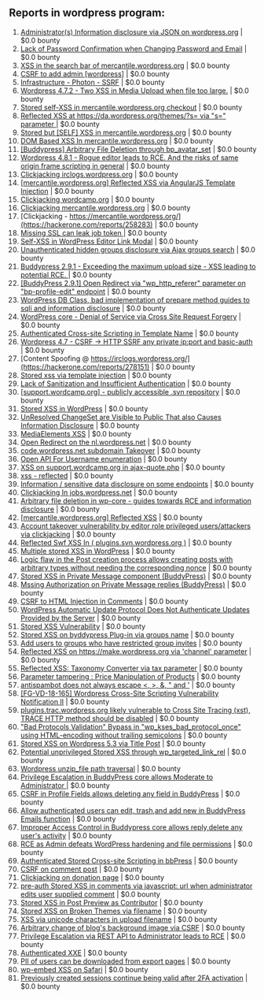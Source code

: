 ## Reports in wordpress program:
1. [Administrator(s) Information disclosure via JSON on wordpress.org](https://hackerone.com/reports/221734) | $0.0 bounty
2. [Lack of Password Confirmation when Changing Password and Email](https://hackerone.com/reports/224214) | $0.0 bounty
3. [XSS in the search bar of mercantile.wordpress.org](https://hackerone.com/reports/221893) | $0.0 bounty
4. [CSRF to add admin [wordpress]](https://hackerone.com/reports/149589) | $0.0 bounty
5. [Infrastructure - Photon - SSRF](https://hackerone.com/reports/204513) | $0.0 bounty
6. [Wordpress 4.7.2 - Two XSS in Media Upload when file too large.](https://hackerone.com/reports/203515) | $0.0 bounty
7. [Stored self-XSS in mercantile.wordpress.org checkout](https://hackerone.com/reports/230232) | $0.0 bounty
8. [Reflected XSS at https://da.wordpress.org/themes/?s= via "s=" parameter ](https://hackerone.com/reports/222040) | $0.0 bounty
9. [Stored but [SELF] XSS in mercantile.wordpress.org](https://hackerone.com/reports/222224) | $0.0 bounty
10. [DOM Based XSS In mercantile.wordpress.org](https://hackerone.com/reports/230435) | $0.0 bounty
11. [[Buddypress] Arbitrary File Deletion through bp_avatar_set](https://hackerone.com/reports/183568) | $0.0 bounty
12. [Wordpress 4.8.1 - Rogue editor leads to RCE. And the risks of same origin frame scripting in general](https://hackerone.com/reports/263718) | $0.0 bounty
13. [Clickjacking irclogs.wordpress.org](https://hackerone.com/reports/267075) | $0.0 bounty
14. [[mercantile.wordpress.org] Reflected XSS via AngularJS Template Injection](https://hackerone.com/reports/230234) | $0.0 bounty
15. [Clickjacking wordcamp.org](https://hackerone.com/reports/230581) | $0.0 bounty
16. [Clickjacking mercantile.wordpress.org](https://hackerone.com/reports/264125) | $0.0 bounty
17. [Clickjacking - https://mercantile.wordpress.org/](https://hackerone.com/reports/258283) | $0.0 bounty
18. [Missing SSL can leak job token ](https://hackerone.com/reports/222036) | $0.0 bounty
19. [Self-XSS in WordPress Editor Link Modal](https://hackerone.com/reports/224556) | $0.0 bounty
20. [Unauthenticated hidden groups disclosure via Ajax groups search](https://hackerone.com/reports/282176) | $0.0 bounty
21. [Buddypress 2.9.1 - Exceeding the maximum upload size  - XSS leading to potential RCE. ](https://hackerone.com/reports/263109) | $0.0 bounty
22. [[BuddyPress 2.9.1] Open Redirect via "wp_http_referer" parameter on "bp-profile-edit" endpoint](https://hackerone.com/reports/277502) | $0.0 bounty
23. [WordPress DB Class, bad implementation of prepare method guides to sqli and information disclosure](https://hackerone.com/reports/179920) | $0.0 bounty
24. [WordPress core  - Denial of Service via Cross Site Request Forgery](https://hackerone.com/reports/153093) | $0.0 bounty
25. [Authenticated Cross-site Scripting in Template Name](https://hackerone.com/reports/220903) | $0.0 bounty
26. [Wordpress 4.7 - CSRF -> HTTP SSRF any private ip:port and basic-auth](https://hackerone.com/reports/187520) | $0.0 bounty
27. [Content Spoofing @ https://irclogs.wordpress.org/](https://hackerone.com/reports/278151) | $0.0 bounty
28. [Stored xss via template injection](https://hackerone.com/reports/250837) | $0.0 bounty
29. [Lack of Sanitization and Insufficient Authentication](https://hackerone.com/reports/249759) | $0.0 bounty
30. [[support.wordcamp.org] - publicly accessible .svn repository](https://hackerone.com/reports/309714) | $0.0 bounty
31. [Stored XSS in WordPress](https://hackerone.com/reports/276105) | $0.0 bounty
32. [UnResolved ChangeSet are Visible to Public That also Causes Information Disclosure](https://hackerone.com/reports/282843) | $0.0 bounty
33. [MediaElements XSS](https://hackerone.com/reports/299112) | $0.0 bounty
34. [Open Redirect on the nl.wordpress.net](https://hackerone.com/reports/309058) | $0.0 bounty
35. [code.wordpress.net subdomain Takeover](https://hackerone.com/reports/295330) | $0.0 bounty
36. [Open API For Username enumeration](https://hackerone.com/reports/385322) | $0.0 bounty
37. [XSS on support.wordcamp.org in ajax-quote.php](https://hackerone.com/reports/355773) | $0.0 bounty
38. [xss - reflected](https://hackerone.com/reports/384112) | $0.0 bounty
39. [Information / sensitive data disclosure on some endpoints](https://hackerone.com/reports/273726) | $0.0 bounty
40. [Clickjacking In jobs.wordpress.net](https://hackerone.com/reports/223024) | $0.0 bounty
41. [Arbitrary file deletion in wp-core - guides towards RCE and information disclosure](https://hackerone.com/reports/291878) | $0.0 bounty
42. [[mercantile.wordpress.org] Reflected XSS](https://hackerone.com/reports/240256) | $0.0 bounty
43. [Account takeover vulnerability by editor role privileged users/attackers via clickjacking](https://hackerone.com/reports/388254) | $0.0 bounty
44. [Reflected Swf XSS In ( plugins.svn.wordpress.org )](https://hackerone.com/reports/270060) | $0.0 bounty
45. [Multiple stored XSS in WordPress](https://hackerone.com/reports/221507) | $0.0 bounty
46. [Logic flaw in the Post creation process allows creating posts with arbitrary types without needing the corresponding nonce](https://hackerone.com/reports/404323) | $0.0 bounty
47. [Stored XSS in Private Message component (BuddyPress)](https://hackerone.com/reports/487081) | $0.0 bounty
48. [Mssing Authorization on Private Message replies (BuddyPress)](https://hackerone.com/reports/490782) | $0.0 bounty
49. [CSRF to HTML Injection in Comments](https://hackerone.com/reports/428019) | $0.0 bounty
50. [WordPress Automatic Update Protocol Does Not Authenticate Updates Provided by the Server](https://hackerone.com/reports/228854) | $0.0 bounty
51. [Stored XSS Vulnerability](https://hackerone.com/reports/643908) | $0.0 bounty
52. [Stored XSS on byddypress Plug-in via groups name](https://hackerone.com/reports/592316) | $0.0 bounty
53. [Add users to groups who have restricted group invites](https://hackerone.com/reports/538008) | $0.0 bounty
54. [Reflected XSS on https://make.wordpress.org via 'channel' parameter](https://hackerone.com/reports/659419) | $0.0 bounty
55. [Reflected XSS: Taxonomy Converter via tax parameter](https://hackerone.com/reports/495515) | $0.0 bounty
56. [Parameter tampering : Price Manipulation of Products](https://hackerone.com/reports/682344) | $0.0 bounty
57. [antispambot does not always escape <, >, &, " and '](https://hackerone.com/reports/298218) | $0.0 bounty
58. [[FG-VD-18-165] Wordpress Cross-Site Scripting Vulnerability Notification II](https://hackerone.com/reports/460911) | $0.0 bounty
59. [plugins.trac.wordpress.org likely vulnerable to Cross Site Tracing (xst), TRACE HTTP method should be disabled](https://hackerone.com/reports/222692) | $0.0 bounty
60. ["Bad Protocols Validation" Bypass in "wp_kses_bad_protocol_once" using HTML-encoding without trailing semicolons](https://hackerone.com/reports/339483) | $0.0 bounty
61. [Stored XSS on Wordpress 5.3 via Title Post](https://hackerone.com/reports/754352) | $0.0 bounty
62. [Potential unprivileged Stored XSS through wp_targeted_link_rel](https://hackerone.com/reports/509930) | $0.0 bounty
63. [Wordpress unzip_file path traversal](https://hackerone.com/reports/205481) | $0.0 bounty
64. [Privilege Escalation in BuddyPress core allows Moderate to Administrator ](https://hackerone.com/reports/837018) | $0.0 bounty
65. [CSRF in Profile Fields allows deleting any field in BuddyPress](https://hackerone.com/reports/836187) | $0.0 bounty
66. [Allow authenticated users can edit, trash,and add new in BuddyPress Emails function](https://hackerone.com/reports/833782) | $0.0 bounty
67. [Improper Access Control in Buddypress core allows reply,delete any user's activity](https://hackerone.com/reports/837256) | $0.0 bounty
68. [RCE as Admin defeats WordPress hardening and file permissions](https://hackerone.com/reports/436928) | $0.0 bounty
69. [Authenticated Stored Cross-site Scripting in bbPress](https://hackerone.com/reports/881918) | $0.0 bounty
70. [CSRF on comment post](https://hackerone.com/reports/914232) | $0.0 bounty
71. [Clickjacking on donation page](https://hackerone.com/reports/921709) | $0.0 bounty
72. [pre-auth Stored XSS in comments via javascript: url when administrator edits user supplied comment](https://hackerone.com/reports/633231) | $0.0 bounty
73. [Stored XSS in Post Preview as Contributor](https://hackerone.com/reports/497724) | $0.0 bounty
74. [Stored XSS on Broken Themes via filename](https://hackerone.com/reports/406289) | $0.0 bounty
75. [XSS via unicode characters in upload filename](https://hackerone.com/reports/179695) | $0.0 bounty
76. [Arbitrary change of blog's background image via CSRF](https://hackerone.com/reports/881855) | $0.0 bounty
77. [Privilege Escalation via REST API to Administrator leads to RCE](https://hackerone.com/reports/1107282) | $0.0 bounty
78. [Authenticated XXE](https://hackerone.com/reports/1095645) | $0.0 bounty
79. [PII of users can be downloaded from export pages](https://hackerone.com/reports/1172852) | $0.0 bounty
80. [wp-embed XSS on Safari](https://hackerone.com/reports/1238528) | $0.0 bounty
81. [Previously created sessions continue being valid after 2FA activation](https://hackerone.com/reports/1927360) | $0.0 bounty
